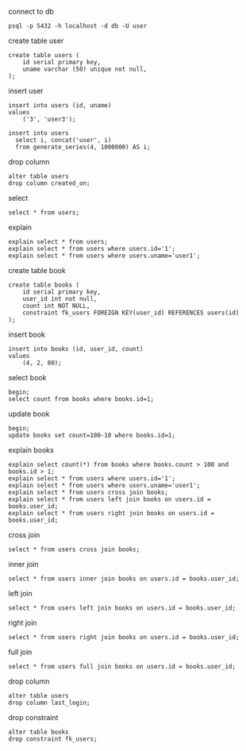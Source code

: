 connect to db
```
psql -p 5432 -h localhost -d db -U user 
```

create table user
```postgres-sql
create table users (
    id serial primary key,
    uname varchar (50) unique not null,
);
```

insert user
```postgres-sql
insert into users (id, uname)
values
    ('3', 'user3');
```

```postgres-sql
insert into users
  select i, concat('user', i)
  from generate_series(4, 1000000) AS i;
```
drop column
```postgres-sql
alter table users
drop column created_on;
```

select
```postgres-sql
select * from users;
```
explain
```postgres-sql
explain select * from users;
explain select * from users where users.id='1';
explain select * from users where users.uname='user1';
```
create table book
```postgres-sql
create table books (
    id serial primary key,
    user_id int not null,
    count int NOT NULL,
    constraint fk_users FOREIGN KEY(user_id) REFERENCES users(id)
);
```
insert book
```postgres-sql
insert into books (id, user_id, count)
values
    (4, 2, 80);
```
select book
```postgres-sql
begin;
select count from books where books.id=1;
```
update book
```postgres-sql
begin;
update books set count=100-10 where books.id=1;
```
explain books
```postgres-sql
explain select count(*) from books where books.count > 100 and books.id > 1;
explain select * from users where users.id='1';
explain select * from users where users.uname='user1';
explain select * from users cross join books;
explain select * from users left join books on users.id = books.user_id;
explain select * from users right join books on users.id = books.user_id;
```
cross join
```postgres-sql
select * from users cross join books;
```
inner join
```postgres-sql
select * from users inner join books on users.id = books.user_id;
```
left join
```postgres-sql
select * from users left join books on users.id = books.user_id;
```
right join
```postgres-sql
select * from users right join books on users.id = books.user_id;
```
full join
```postgres-sql
select * from users full join books on users.id = books.user_id;
```

drop column
```postgres-sql
alter table users
drop column last_login;
```

drop constraint
```postgres-sql
alter table books
drop constraint fk_users;
```